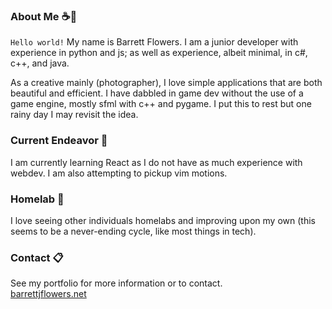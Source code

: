 ### About Me ☕🍂

`Hello world!` My name is Barrett Flowers. I am a junior developer with experience in python and js; as well as experience, albeit minimal, in c#, c++, and java.

As a creative mainly (photographer), I love simple applications that are both beautiful and efficient. I have dabbled in game dev without
the use of a game engine, mostly sfml with c++ and pygame. I put this to rest but one rainy day I may revisit the idea.

### Current Endeavor 💾

I am currently learning React as I do not have as much experience with webdev. I am also attempting to pickup vim motions.

### Homelab 🔌

I love seeing other individuals homelabs and improving upon my own (this seems to be a never-ending cycle, like most things in tech).

### Contact 📋

See my portfolio for more information or to contact.\
[barrettjflowers.net](https://barrettjflowers.net/)

